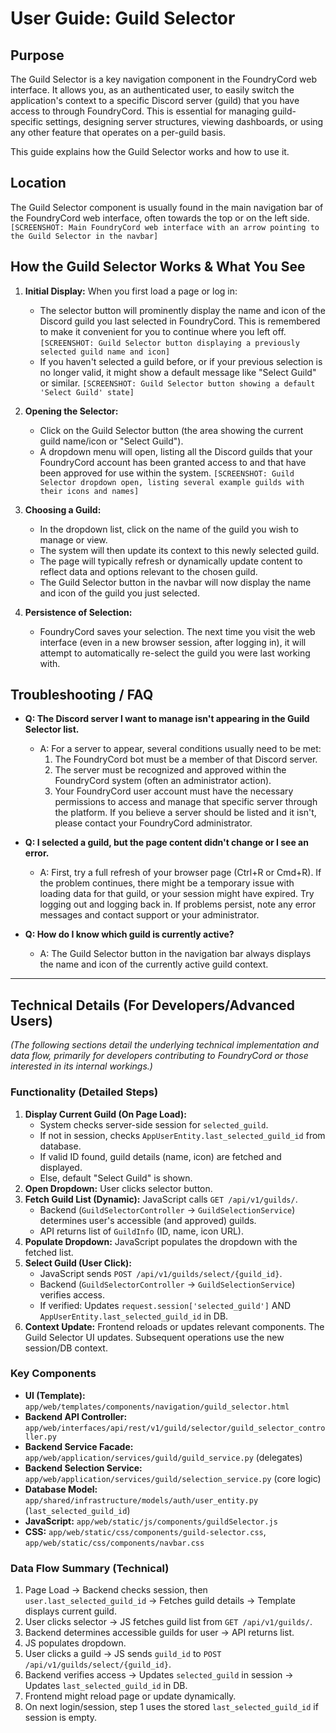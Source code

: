 # User Guide: Guild Selector

## Purpose

The Guild Selector is a key navigation component in the FoundryCord web interface. It allows you, as an authenticated user, to easily switch the application's context to a specific Discord server (guild) that you have access to through FoundryCord. This is essential for managing guild-specific settings, designing server structures, viewing dashboards, or using any other feature that operates on a per-guild basis.

This guide explains how the Guild Selector works and how to use it.

## Location

The Guild Selector component is usually found in the main navigation bar of the FoundryCord web interface, often towards the top or on the left side.
`[SCREENSHOT: Main FoundryCord web interface with an arrow pointing to the Guild Selector in the navbar]`

## How the Guild Selector Works & What You See

1.  **Initial Display:** When you first load a page or log in:
    *   The selector button will prominently display the name and icon of the Discord guild you last selected in FoundryCord. This is remembered to make it convenient for you to continue where you left off.
        `[SCREENSHOT: Guild Selector button displaying a previously selected guild name and icon]`
    *   If you haven\'t selected a guild before, or if your previous selection is no longer valid, it might show a default message like "Select Guild" or similar.
        `[SCREENSHOT: Guild Selector button showing a default 'Select Guild' state]`

2.  **Opening the Selector:**
    *   Click on the Guild Selector button (the area showing the current guild name/icon or "Select Guild").
    *   A dropdown menu will open, listing all the Discord guilds that your FoundryCord account has been granted access to and that have been approved for use within the system.
        `[SCREENSHOT: Guild Selector dropdown open, listing several example guilds with their icons and names]`

3.  **Choosing a Guild:**
    *   In the dropdown list, click on the name of the guild you wish to manage or view.
    *   The system will then update its context to this newly selected guild.
    *   The page will typically refresh or dynamically update content to reflect data and options relevant to the chosen guild.
    *   The Guild Selector button in the navbar will now display the name and icon of the guild you just selected.

4.  **Persistence of Selection:**
    *   FoundryCord saves your selection. The next time you visit the web interface (even in a new browser session, after logging in), it will attempt to automatically re-select the guild you were last working with.

## Troubleshooting / FAQ

*   **Q: The Discord server I want to manage isn\'t appearing in the Guild Selector list.**
    *   A: For a server to appear, several conditions usually need to be met:
        1.  The FoundryCord bot must be a member of that Discord server.
        2.  The server must be recognized and approved within the FoundryCord system (often an administrator action).
        3.  Your FoundryCord user account must have the necessary permissions to access and manage that specific server through the platform.
        If you believe a server should be listed and it isn\'t, please contact your FoundryCord administrator.

*   **Q: I selected a guild, but the page content didn\'t change or I see an error.**
    *   A: First, try a full refresh of your browser page (Ctrl+R or Cmd+R). If the problem continues, there might be a temporary issue with loading data for that guild, or your session might have expired. Try logging out and logging back in. If problems persist, note any error messages and contact support or your administrator.

*   **Q: How do I know which guild is currently active?**
    *   A: The Guild Selector button in the navigation bar always displays the name and icon of the currently active guild context.

---

## Technical Details (For Developers/Advanced Users)

*(The following sections detail the underlying technical implementation and data flow, primarily for developers contributing to FoundryCord or those interested in its internal workings.)*

### Functionality (Detailed Steps)

1.  **Display Current Guild (On Page Load):**
    *   System checks server-side session for `selected_guild`.
    *   If not in session, checks `AppUserEntity.last_selected_guild_id` from database.
    *   If valid ID found, guild details (name, icon) are fetched and displayed.
    *   Else, default "Select Guild" is shown.
2.  **Open Dropdown:** User clicks selector button.
3.  **Fetch Guild List (Dynamic):** JavaScript calls `GET /api/v1/guilds/`.
    *   Backend (`GuildSelectorController` -> `GuildSelectionService`) determines user\'s accessible (and approved) guilds.
    *   API returns list of `GuildInfo` (ID, name, icon URL).
4.  **Populate Dropdown:** JavaScript populates the dropdown with the fetched list.
5.  **Select Guild (User Click):**
    *   JavaScript sends `POST /api/v1/guilds/select/{guild_id}`.
    *   Backend (`GuildSelectorController` -> `GuildSelectionService`) verifies access.
    *   If verified: Updates `request.session['selected_guild']` AND `AppUserEntity.last_selected_guild_id` in DB.
6.  **Context Update:** Frontend reloads or updates relevant components. The Guild Selector UI updates. Subsequent operations use the new session/DB context.

### Key Components

*   **UI (Template):** `app/web/templates/components/navigation/guild_selector.html`
*   **Backend API Controller:** `app/web/interfaces/api/rest/v1/guild/selector/guild_selector_controller.py`
*   **Backend Service Facade:** `app/web/application/services/guild/guild_service.py` (delegates)
*   **Backend Selection Service:** `app/web/application/services/guild/selection_service.py` (core logic)
*   **Database Model:** `app/shared/infrastructure/models/auth/user_entity.py` (`last_selected_guild_id`)
*   **JavaScript:** `app/web/static/js/components/guildSelector.js`
*   **CSS:** `app/web/static/css/components/guild-selector.css`, `app/web/static/css/components/navbar.css`

### Data Flow Summary (Technical)

1.  Page Load -> Backend checks session, then `user.last_selected_guild_id` -> Fetches guild details -> Template displays current guild.
2.  User clicks selector -> JS fetches guild list from `GET /api/v1/guilds/`.
3.  Backend determines accessible guilds for user -> API returns list.
4.  JS populates dropdown.
5.  User clicks a guild -> JS sends `guild_id` to `POST /api/v1/guilds/select/{guild_id}`.
6.  Backend verifies access -> Updates `selected_guild` in session -> Updates `last_selected_guild_id` in DB.
7.  Frontend might reload page or update dynamically.
8.  On next login/session, step 1 uses the stored `last_selected_guild_id` if session is empty.
